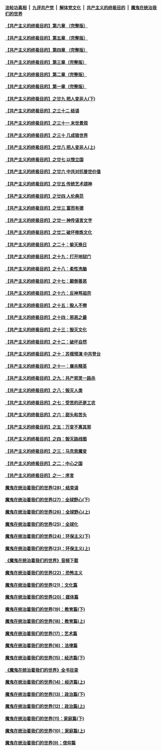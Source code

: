 ####  [法轮功真相](../../../../basic/blob/master/README.md?t=04230201) &nbsp;|&nbsp; [九评共产党](../../../../9ping.md/blob/master/README.md?t=04230201) &nbsp;|&nbsp; [解体党文化](../../../../jtdwh.md/blob/master/README.md?t=04230201)  &nbsp;|&nbsp; [共产主义的终极目的](../../../../gczydzjmd.md/blob/master/README.md?t=04230201) &nbsp;|&nbsp; [魔鬼在统治我们的世界](../../../../mgztzwmdsj.md/blob/master/README.md?t=04230201) 

#### [【共产主义的终极目的】第六章 （完整版）](../pages/nsc422/n11428913.md?t=04230201) 

#### [【共产主义的终极目的】第五章 （完整版）](../pages/nsc422/n11428912.md?t=04230201) 

#### [【共产主义的终极目的】第四章 （完整版）](../pages/nsc422/n11428907.md?t=04230201) 

#### [【共产主义的终极目的】第三章（完整版）](../pages/nsc422/n11428848.md?t=04230201) 

#### [【共产主义的终极目的】第二章（完整版）](../pages/nsc422/n11428831.md?t=04230201) 

#### [【共产主义的终极目的】第一章（完整版）](../pages/nsc422/n11417651.md?t=04230201) 

#### [【共产主义的终极目的】之廿九 把人变非人(下)](../pages/nsc422/n11344140.md?t=04230201) 

#### [【共产主义的终极目的】之三十二 结语](../pages/nsc422/n11360535.md?t=04230201) 

#### [【共产主义的终极目的】之三十一 末世景观](../pages/nsc422/n11351129.md?t=04230201) 

#### [【共产主义的终极目的】之三十 几成狼世界](../pages/nsc422/n11348280.md?t=04230201) 

#### [【共产主义的终极目的】之廿八 把人变非人(上)](../pages/nsc422/n11340492.md?t=04230201) 

#### [【共产主义的终极目的】之廿七 以恨立国](../pages/nsc422/n11336944.md?t=04230201) 

#### [【共产主义的终极目的】之廿六 中共对抗普世价值](../pages/nsc422/n11324785.md?t=04230201) 

#### [【共产主义的终极目的】之廿五 传统艺术颂神](../pages/nsc422/n11296396.md?t=04230201) 

#### [【共产主义的终极目的】之廿四 人伦典范](../pages/nsc422/n11296397.md?t=04230201) 

#### [【共产主义的终极目的】之廿三 富而有德](../pages/nsc422/n11283598.md?t=04230201) 

#### [【共产主义的终极目的】之廿一 神传语言文字](../pages/nsc422/n11263265.md?t=04230201) 

#### [【共产主义的终极目的】之廿二 破坏修炼文化](../pages/nsc422/n11245728.md?t=04230201) 

#### [【共产主义的终极目的】之二十：偷天换日](../pages/nsc422/n11238846.md?t=04230201) 

#### [【共产主义的终极目的】之十九：打开地狱门](../pages/nsc422/n11206376.md?t=04230201) 

#### [【共产主义的终极目的】之十八：柔性洗脑](../pages/nsc422/n11199994.md?t=04230201) 

#### [【共产主义的终极目的】之十七：颠倒善恶](../pages/nsc422/n11179782.md?t=04230201) 

#### [【共产主义的终极目的】之十六：反神骂祖宗](../pages/nsc422/n11166798.md?t=04230201) 

#### [【共产主义的终极目的】之十五：毁人不倦](../pages/nsc422/n11166792.md?t=04230201) 

#### [【共产主义的终极目的】之十四：邪恶之最](../pages/nsc422/n11150249.md?t=04230201) 

#### [【共产主义的终极目的】之十三：毁灭文化](../pages/nsc422/n11135227.md?t=04230201) 

#### [【共产主义的终极目的】之十二：破坏自然](../pages/nsc422/n11135214.md?t=04230201) 

#### [【共产主义的终极目的】之十：苏俄预演 中共登台](../pages/nsc422/n11118424.md?t=04230201) 

#### [【共产主义的终极目的】之十一：屠杀精英](../pages/nsc422/n11118442.md?t=04230201) 

#### [【共产主义的终极目的】之九：共产邪灵一路杀](../pages/nsc422/n11114139.md?t=04230201) 

#### [【共产主义的终极目的】之八：毁灭人类](../pages/nsc422/n11108503.md?t=04230201) 

#### [【共产主义的终极目的】之七：受苦的还是工农](../pages/nsc422/n11101809.md?t=04230201) 

#### [【共产主义的终极目的】之六：甜头和苦头](../pages/nsc422/n11096971.md?t=04230201) 

#### [【共产主义的终极目的】之五：万变不离其邪](../pages/nsc422/n11091285.md?t=04230201) 

#### [【共产主义的终极目的】之四：毁灭路线图](../pages/nsc422/n11086284.md?t=04230201) 

#### [【共产主义的终极目的】之三：马克思魔变](../pages/nsc422/n11061941.md?t=04230201) 

#### [【共产主义的终极目的】之二：中心之国](../pages/nsc422/n11047728.md?t=04230201) 

#### [【共产主义的终极目的】之一：序言](../pages/nsc422/n11086077.md?t=04230201) 

#### [魔鬼在统治着我们的世界(28)：结束语](../pages/nsc422/n10936246.md?t=04230201) 

#### [魔鬼在统治着我们的世界(27)：全球野心(下)](../pages/nsc422/n10928319.md?t=04230201) 

#### [魔鬼在统治着我们的世界(26)：全球野心(上)](../pages/nsc422/n10900318.md?t=04230201) 

#### [魔鬼在统治着我们的世界(25)：全球化](../pages/nsc422/n10788205.md?t=04230201) 

#### [魔鬼在统治着我们的世界(24)：环保主义(下)](../pages/nsc422/n10695307.md?t=04230201) 

#### [魔鬼在统治着我们的世界(23)：环保主义(上)](../pages/nsc422/n10688613.md?t=04230201) 

#### [《魔鬼在统治着我们的世界》音频下载](../pages/nsc422/n10635553.md?t=04230201) 

#### [魔鬼在统治着我们的世界(22)：恐怖主义](../pages/nsc422/n10614727.md?t=04230201) 

#### [魔鬼在统治着我们的世界(21)：文化篇](../pages/nsc422/n10597706.md?t=04230201) 

#### [魔鬼在统治着我们的世界(20)：媒体篇](../pages/nsc422/n10586579.md?t=04230201) 

#### [魔鬼在统治着我们的世界(19)：教育篇(下)](../pages/nsc422/n10564808.md?t=04230201) 

#### [魔鬼在统治着我们的世界(18)：教育篇(上)](../pages/nsc422/n10526970.md?t=04230201) 

#### [魔鬼在统治着我们的世界(17)：艺术篇](../pages/nsc422/n10499093.md?t=04230201) 

#### [魔鬼在统治着我们的世界(16)：法律篇](../pages/nsc422/n10485969.md?t=04230201) 

#### [魔鬼在统治着我们的世界(15)：经济篇(下)](../pages/nsc422/n10469975.md?t=04230201) 

#### [《魔鬼在统治着我们的世界》全书目录](../pages/nsc422/n10464261.md?t=04230201) 

#### [魔鬼在统治着我们的世界(14)：经济篇(上)](../pages/nsc422/n10457370.md?t=04230201) 

#### [魔鬼在统治着我们的世界(13)：政治篇(下)](../pages/nsc422/n10448270.md?t=04230201) 

#### [魔鬼在统治着我们的世界(12)：政治篇(上)](../pages/nsc422/n10444576.md?t=04230201) 

#### [魔鬼在统治着我们的世界(11)：家庭篇(下)](../pages/nsc422/n10440961.md?t=04230201) 

#### [魔鬼在统治着我们的世界(10)：家庭篇(上)](../pages/nsc422/n10435448.md?t=04230201) 

#### [魔鬼在统治着我们的世界(9)：信仰篇](../pages/nsc422/n10432159.md?t=04230201) 


